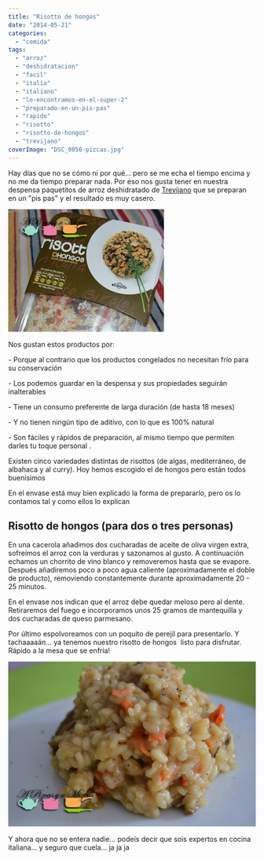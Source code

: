 ```yaml
---
title: "Risotto de hongos"
date: "2014-05-21"
categories:
  - "comida"
tags:
  - "arroz"
  - "deshidratacion"
  - "facil"
  - "italia"
  - "italiano"
  - "lo-encontramos-en-el-super-2"
  - "preparado-en-un-pis-pas"
  - "rapido"
  - "risotto"
  - "risotto-de-hongos"
  - "trevijano"
coverImage: "DSC_0050-pizcas.jpg"
---
```


Hay días que no se cómo ni por qué... pero se me echa el tiempo encima y no me da tiempo preparar nada. Por eso nos gusta tener en nuestra despensa paquetitos de arroz deshidratado de [Trevijano](http://www.trevijano.com/index.php "Trevijano") que se preparan en un "pis pas" y el resultado es muy casero.

![risotto de hongos](images/DSC_0046-pizcas1.jpg)

Nos gustan estos productos por:

\- Porque al contrario que los productos congelados no necesitan frío para su conservación

\- Los podemos guardar en la despensa y sus propiedades seguirán inalterables

\- Tiene un consumo preferente de larga duración (de hasta 18 meses)

\- Y no tienen ningún tipo de aditivo, con lo que es 100% natural

\- Son fáciles y rápidos de preparación, al mismo tiempo que permiten darles tu toque personal .

Existen cinco variedades distintas de risottos (de algas, mediterráneo, de albahaca y al curry). Hoy hemos escogido el de hongos pero están todos buenísimos

En el envase está muy bien explicado la forma de prepararlo, pero os lo contamos tal y como ellos lo explican

## Risotto de hongos (para dos o tres personas)

En una cacerola añadimos dos cucharadas de aceite de oliva virgen extra, sofreímos el arroz con la verduras y sazonamos al gusto. A continuación echamos un chorrito de vino blanco y removeremos hasta que se evapore. Después añadiremos poco a poco agua caliente (aproximadamente el doble de producto), removiendo constantemente durante aproximadamente 20 - 25 minutos.

En el envase nos indican que el arroz debe quedar meloso pero al dente. Retiraremos del fuego e incorporamos unos 25 gramos de mantequilla y dos cucharadas de queso parmesano.

Por último espolvoreamos con un poquito de perejil para presentarlo. Y tachaaaaán... ya tenemos nuestro risotto de hongos  listo para disfrutar. Rápido a la mesa que se enfría!

![risotto de hongos](images/DSC_0050-pizcas.jpg)

Y ahora que no se entera nadie... podeís decir que sois expertos en cocina italiana... y seguro que cuela... ja ja ja
